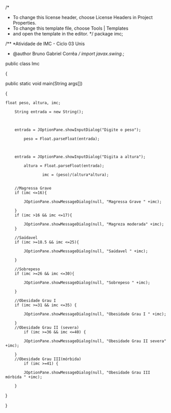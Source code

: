 /*
 * To change this license header, choose License Headers in Project Properties.
 * To change this template file, choose Tools | Templates
 * and open the template in the editor.
 */
package imc;

/**
 *Atividade de IMC - Ciclo 03 Unis
 * @author Bruno Gabriel Corrêa
 */
import javax.swing.*;

public class Imc

{

public static void main(String args[])

{

    float peso, altura, imc;

        String entrada = new String();

 

        entrada = JOptionPane.showInputDialog("Digite o peso");

            peso = Float.parseFloat(entrada);

 

        entrada = JOptionPane.showInputDialog("Digita a altura");

            altura = Float.parseFloat(entrada);

                    imc = (peso)/(altura*altura);

 
        //Magressa Grave            
        if (imc <=16){

            JOptionPane.showMessageDialog(null, "Magressa Grave " +imc);

        }
        if (imc >16 && imc <=17){
            
            JOptionPane.showMessageDialog(null, "Magreza moderada" +imc);
        }

        //Saúdavel     
        if (imc >=18.5 && imc <=25){

            JOptionPane.showMessageDialog(null, "Saúdavel " +imc);

        }
        
        //Sobrepeso
        if (imc >=26 && imc <=30){

            JOptionPane.showMessageDialog(null, "Sobrepeso " +imc);

        }
        
        //Obesidade Grau I
        if (imc >=31 && imc <=35) {

            JOptionPane.showMessageDialog(null, "Obesidade Grau I " +imc);

        }
        //Obesidade Grau II (severa)
            if (imc >=36 && imc <=40) {

            JOptionPane.showMessageDialog(null, "Obesidade Grau II severa" +imc);

        }
        //Obesidade Grau III(mórbida)
            if (imc >=41) {

            JOptionPane.showMessageDialog(null, "Obesidade Grau III mórbida " +imc);

        }

}

}
